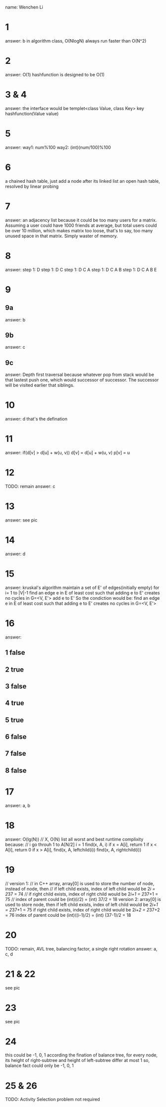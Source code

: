 name: Wenchen Li
# 1
answer: b
in algorithm class, O(NlogN) always run faster than O(N^2)

# 2
answer: O(1)
hashfunction is designed to be O(1)

# 3 & 4
answer: the interface would be
templet<class Value, class Key>
key hashfunction(Value value)

# 5
answer:
way1: num%100
way2: (int)(num/100)%100

# 6
a chained hash table, just add a node after its linked list
an open hash table, resolved by linear probing

# 7
answer: an adjacency list
because it could be too many users for a matrix. Assuming a user could have 1000
friends at average, but total users could be over 10 million, which makes matrix
too loose, that's to say, too many unused space in that matrix. Simply waster of
memory.

# 8
answer:
step 1: D
step 1: D C
step 1: D C A
step 1: D C A B
step 1: D C A B E

# 9
## 9a
answer: b
## 9b
answer: c
## 9c
answer: Depth first traversal
because whatever pop from stack would be that lastest push one, which would
successor of successor. The successor will be visited earlier that siblings.

# 10
answer: d
that's the defination

# 11
answer:
if(d[v] > d[u] + w(u, v))
    d[v] = d[u] + w(u, v)
    p[v] = u

# 12
TODO: remain
answer: c

# 13
answer: see pic

# 14
answer: d

# 15
answer:
kruskal's algorithm
    maintain a set of E' of edges(initially empty)
    for i= 1 to |V|-1
        find an edge e in E of least cost such that
            adding e to E' creates no cycles in G=<V, E'>
        add e to E'
So the condiction would be:
        find an edge e in E of least cost such that
            adding e to E' creates no cycles in G=<V, E'>


# 16
answer:
## 1 false
## 2 true
## 3 false
## 4 true
## 5 true
## 6 false
## 7 false
## 8 false

# 17
answer: a, b

# 18
answer:
O(lg(N)) // X, O(N)
list all worst and best runtime complixity
because:
// i go throuh 1 to A[N/2]
i = 1
find(x, A, i)
    if x = A[i], return 1
    if x < A[i], return 0
    if x > A[i],
        find(x, A, leftchild(i))
        find(x, A, rightchild(i))

# 19
// version 1:
// in C++ array, array[0] is used to store the number of node, instead of node, then
// if left child exists, index of left child would be 2*i = 2*37 = 74
// if right child exists, index of right child would be 2*i+1 = 2*37+1 = 75
// index of parent could be (int)(i/2) = (int) 37/2 = 18
version 2:
array[0] is used to store node, then
if left child exists, index of left child would be 2*i+1 = 2*37+1 = 75
if right child exists, index of right child would be 2*i+2 = 2*37+2 = 76
index of parent could be (int)((i-1)/2) = (int) (37-1)/2 = 18

# 20
TODO: remain, AVL tree, balancing factor, a single right rotation
answer: a, c, d

# 21 & 22
see pic

# 23
see pic

# 24
this could be -1, 0, 1
according the fination of balance tree, for every node, its height of right-subtree
and height of left-subtree differ at most 1
so, balance fact could only be -1, 0, 1


# 25 & 26
TODO: Activity Selection problem
not required
